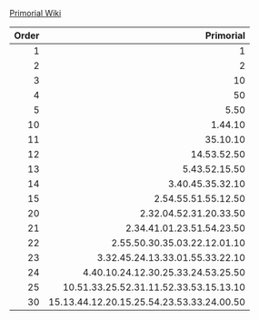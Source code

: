 [Primorial Wiki](https://en.wikipedia.org/wiki/Primorial)

Order | Primorial
---: | ---:
1 | 1
2 | 2
3 | 10
4 | 50
5 | 5.50
10 | 1.44.10
11 | 35.10.10
12 | 14.53.52.50
13 | 5.43.52.15.50
14 | 3.40.45.35.32.10
15 | 2.54.55.51.55.12.50
20 | 2.32.04.52.31.20.33.50
21 | 2.34.41.01.23.51.54.23.50
22 | 2.55.50.30.35.03.22.12.01.10
23 | 3.32.45.24.13.33.01.55.33.22.10
24 | 4.40.10.24.12.30.25.33.24.53.25.50
25 | 10.51.33.25.52.31.11.52.33.53.15.13.10
30 | 15.13.44.12.20.15.25.54.23.53.33.24.00.50
